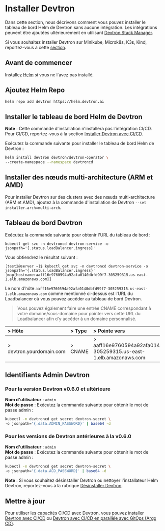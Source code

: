 ﻿# Installer Devtron
Dans cette section, nous décrivons comment vous pouvez installer le tableau de bord Helm de Devtron sans aucune intégration. Les intégrations peuvent être ajoutées ultérieurement en utilisant [Devtron Stack Manager](https://docs.devtron.ai/v/v0.6/usage/integrations).

Si vous souhaitez installer Devtron sur Minikube, Microk8s, K3s, Kind, reportez-vous à cette [section](./Install-devtron-on-Minikube-Microk8s-K3s-Kind.md).
## Avant de commencer
Installez [Helm](https://helm.sh/docs/intro/install/) si vous ne l'avez pas installé.
## Ajoutez Helm Repo
~~~ bash
helm repo add devtron https://helm.devtron.ai
~~~
## Installer le tableau de bord Helm de Devtron
**Note** : Cette commande d'installation n'installera pas l'intégration CI/CD. Pour CI/CD, reportez-vous à la section [Installer Devtron avec CI/CD](https://docs.devtron.ai/install/install-devtron-with-cicd).

Exécutez la commande suivante pour installer le tableau de bord Helm de Devtron :
~~~ bash
helm install devtron devtron/devtron-operator \
--create-namespace --namespace devtroncd
~~~
## Installer des nœuds multi-architecture (ARM et AMD)
Pour installer Devtron sur des clusters avec des nœuds multi-architecture (ARM et AMD), ajoutez à la commande d'installation de Devtron `--set installer.arch=multi-arch`.

[//]: # (Si vous envisagez d'utiliser Hyperion pour des `déploiements de production`, veuillez vous référer à nos recommandations de remplacement pour l'[Installation Devtron]&#40;override-default-devtron-installation-configs.md&#41;.)

[//]: # (## Installation status)

[//]: # ()
[//]: # (Exécutez la commande suivante)

[//]: # ()
[//]: # (```bash)

[//]: # (kubectl -n devtroncd get installers installer-devtron -o jsonpath='{.status.sync.status}')

[//]: # (```)
## Tableau de bord Devtron
Exécutez la commande suivante pour obtenir l'URL du tableau de bord :
~~~ text
kubectl get svc -n devtroncd devtron-service -o jsonpath='{.status.loadBalancer.ingress}'
~~~

Vous obtiendrez le résultat suivant :
~~~ text
[test2@server ~]$ kubectl get svc -n devtroncd devtron-service -o jsonpath='{.status.loadBalancer.ingress}'
[map[hostname:aaff16e9760594a92afa0140dbfd99f7-305259315.us-east-1.elb.amazonaws.com]]
~~~

Le nom d'hôte `aaff16e9760594a92afa0140dbfd99f7-305259315.us-east-1.elb.amazonaws.com` comme mentionné ci-dessus est l'URL du Loadbalancer où vous pouvez accéder au tableau de bord Devtron.
> Vous pouvez également faire une entrée CNAME correspondant à votre domaine/sous-domaine pour pointer vers cette URL du Loadbalancer afin d'y accéder à un domaine personnalisé.

|> Hôte|> Type|> Pointe vers|
| :- | :- | :- |
|> devtron.yourdomain.com|> CNAME|> aaff16e9760594a92afa0140dbfd99f7-305259315.us-east-1.elb.amazonaws.com|
>
## Identifiants Admin Devtron
### Pour la version Devtron v0.6.0 et ultérieure
**Nom d'utilisateur** : `admin` <br>
**Mot de passe** : Exécutez la commande suivante pour obtenir le mot de passe admin :
~~~ bash
kubectl -n devtroncd get secret devtron-secret \
-o jsonpath='{.data.ADMIN_PASSWORD}' | base64 -d
~~~
### Pour les versions de Devtron antérieures à la v0.6.0
**Nom d'utilisateur** : `admin` <br>
**Mot de passe** : Exécutez la commande suivante pour obtenir le mot de passe admin :
~~~ bash
kubectl -n devtroncd get secret devtron-secret \
-o jsonpath='{.data.ACD_PASSWORD}' | base64 -d
~~~

**Note** : Si vous souhaitez désinstaller Devtron ou nettoyer l'installateur Helm Devtron, reportez-vous à la rubrique [Désinstaller Devtron](https://docs.devtron.ai/install/uninstall-devtron).
## Mettre à jour
Pour utiliser les capacités CI/CD avec Devtron, vous pouvez installer [Devtron avec CI/CD](https://docs.devtron.ai/install/install-devtron-with-cicd) ou [Devtron avec CI/CD en parallèle avec GitOps (Argo CD)](https://docs.devtron.ai/install/install-devtron-with-cicd-with-gitops).
